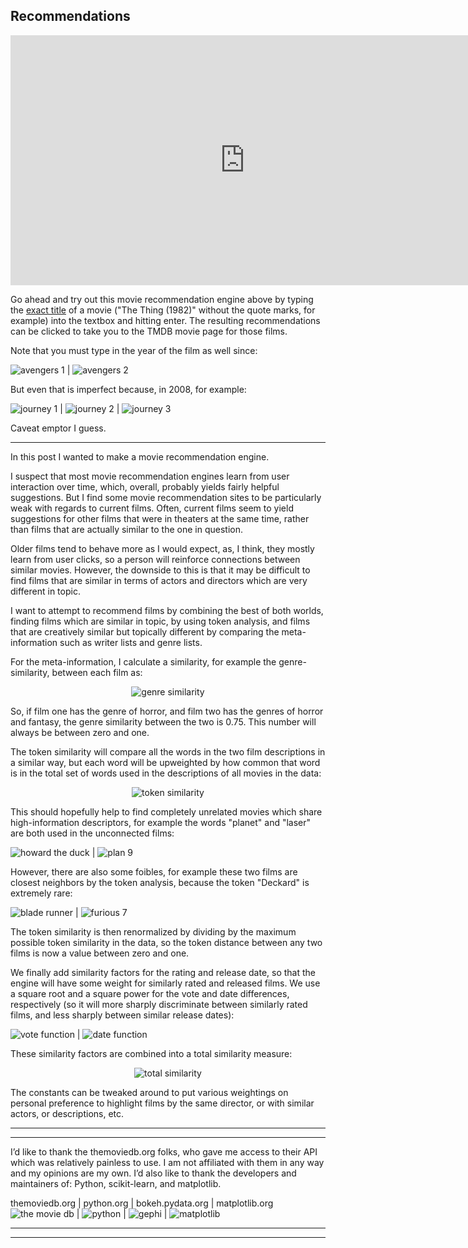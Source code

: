 Recommendations
---

<iframe src="https://poptcorn.github.io/assets/post4/recommend.html" width="750" height="400" align="center" frameBorder="0"></iframe>


Go ahead and try out this movie recommendation engine above by typing the [exact title](../assets/post4/title_list.txt) of a movie ("The Thing (1982)" without the quote marks, for example) into the textbox and hitting enter. The resulting recommendations can be clicked to take you to the TMDB movie page for those films.

Note that you must type in the year of the film as well since:

![avengers 1](../assets/post4/avengers1.jpg) | ![avengers 2](../assets/post4/avengers2.jpg)

But even that is imperfect because, in 2008, for example:

![journey 1](../assets/post4/journey1.jpg) | ![journey 2](../assets/post4/journey2.png) | ![journey 3](../assets/post4/journey3.jpg)

Caveat emptor I guess.

---

In this post I wanted to make a movie recommendation engine.

I suspect that most movie recommendation engines learn from user interaction over time, which, overall, probably yields fairly helpful suggestions. But I find some movie recommendation sites to be particularly weak with regards to current films. Often, current films seem to yield suggestions for other films that were in theaters at the same time, rather than films that are actually similar to the one in question.

Older films tend to behave more as I would expect, as, I think, they mostly learn from user clicks, so a person will reinforce connections between similar movies. However, the downside to this is that it may be difficult to find films that are similar in terms of actors and directors which are very different in topic.

I want to attempt to recommend films by combining the best of both worlds, finding films which are similar in topic, by using token analysis, and films that are creatively similar but topically different by comparing the meta-information such as writer lists and genre lists.

For the meta-information, I calculate a similarity, for example the genre-similarity, between each film as:

<!-- ![genre similarity](../assets/post4/dgenres.png) -->

<p align="center">
  <img src="https://github.com/poptcorn/poptcorn.github.io/blob/master/assets/post4/dgenres.png?raw=true" alt="genre similarity"/>
</p>

So, if film one has the genre of horror, and film two has the genres of horror and fantasy, the genre similarity between the two is 0.75. This number will always be between zero and one.

The token similarity will compare all the words in the two film descriptions in a similar way, but each word will be upweighted by how common that word is in the total set of words used in the descriptions of all movies in the data:

<!-- ![token similarity](../assets/post4/dtoken.png) -->

<p align="center">
  <img src="https://github.com/poptcorn/poptcorn.github.io/blob/master/assets/post4/dtoken.png?raw=true" alt="token similarity"/>
</p>


This should hopefully help to find completely unrelated movies which share high-information descriptors, for example the words "planet" and "laser" are both used in the unconnected films:

![howard the duck](../assets/post4/howardtheduck.jpg) | ![plan 9](../assets/post4/plan9.jpg)

However, there are also some foibles, for example these two films are closest neighbors by the token analysis, because the token "Deckard" is extremely rare:

![blade runner](../assets/post4/bladerunner.jpg) | ![furious 7](../assets/post4/furious7.jpg)

The token similarity is then renormalized by dividing by the maximum possible token similarity in the data, so the token distance between any two films is now a value between zero and one.

We finally add similarity factors for the rating and release date, so that the engine will have some weight for similarly rated and released films. We use a square root and a square power for the vote and date differences, respectively (so it will more sharply discriminate between similarly rated films, and less sharply between similar release dates):

![vote function](../assets/post4/vote_fn.png) | ![date function](../assets/post4/date_fn.png)

These similarity factors are combined into a total similarity measure:

<!-- ![total similarity](../assets/post4/dtotal.png) -->

<p align="center">
  <img src="https://github.com/poptcorn/poptcorn.github.io/blob/master/assets/post4/dtotal.png?raw=true" alt="total similarity"/>
</p>


The constants can be tweaked around to put various weightings on personal preference to highlight films by the same director, or with similar actors, or descriptions, etc.


---
---
I’d like to thank the themoviedb.org folks, who gave me access to their API which was relatively painless to use. I am not affiliated with them in any way and my opinions are my own. I’d also like to thank the developers and maintainers of: Python, scikit-learn, and matplotlib.

themoviedb.org | python.org | bokeh.pydata.org | matplotlib.org
![the movie db](../assets/credit/tmdb.png) | ![python](../assets/credit/python.png) | ![gephi](../assets/credit/bokeh.png) | ![matplotlib](../assets/credit/mpl.png)

---
---
